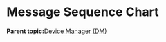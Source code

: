 # Message Sequence Chart

**Parent topic:**[Device Manager \(DM\)](GUID-D35416CB-25AD-41BF-8713-1BD19835E552.md)

